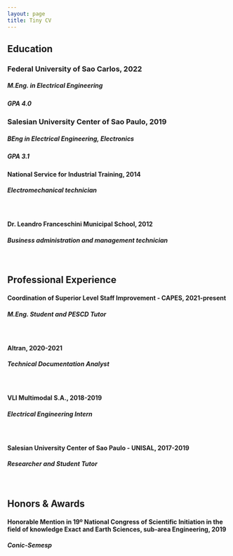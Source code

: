 ```yaml
---
layout: page
title: Tiny CV
---
```


## <b>Education</b>

### Federal University of Sao Carlos, 2022
##### M.Eng. in Electrical Engineering
##### GPA 4.0

### Salesian University Center of Sao Paulo, 2019
##### BEng in Electrical Engineering, Electronics
##### GPA 3.1


#### <b>National Service for Industrial Training</b>, 2014
##### Electromechanical technician
<br/>

#### <b>Dr. Leandro Franceschini Municipal School</b>, 2012
##### Business administration and management technician
<br/>


## Professional Experience

#### <b>Coordination of Superior Level Staff Improvement - CAPES</b>, 2021-present
##### M.Eng. Student and PESCD Tutor
<br/>

#### <b>Altran</b>, 2020-2021
##### Technical Documentation Analyst
<br/>

#### <b>VLI Multimodal S.A.</b>, 2018-2019
##### Electrical Engineering Intern
<br/>

#### <b>Salesian University Center of Sao Paulo - UNISAL</b>, 2017-2019
##### Researcher and Student Tutor
<br/>


## Honors & Awards

#### Honorable Mention in 19º National Congress of Scientific Initiation in the field of knowledge Exact and Earth Sciences, sub-area Engineering, 2019
##### <b>Conic-Semesp</b>


